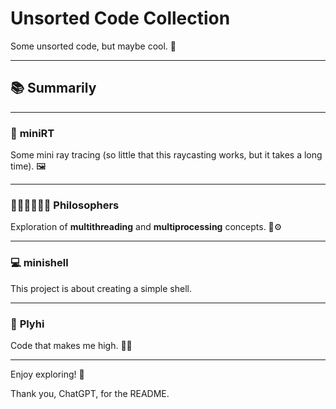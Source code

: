 # Unsorted Code Collection

Some unsorted code, but maybe cool. 🙂

---

## 📚 **Summarily**

---

### 🌟 **miniRT**
Some mini ray tracing (so little that this raycasting works, but it takes a long time). 🖼️

---

### 🧔🍴🧔🍴🧔🍴 **Philosophers**
Exploration of **multithreading** and **multiprocessing** concepts. 🧵⚙️

---

### 💻 **minishell**
This project is about creating a simple shell.

---

### 🎨 **Plyhi**
Code that makes me high. 🚀✨

---

Enjoy exploring! 🚀

Thank you, ChatGPT, for the README.
